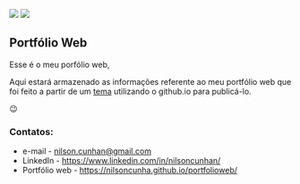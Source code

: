 [![](https://img.shields.io/badge/Author-Nilson_Cunha-red.svg)](https://nilsoncunha.github.io/portfolioweb/) 
[![](https://img.shields.io/badge/Linkedin-Nilson_Cunha-blue.svg)](https://www.linkedin.com/in/nilsoncunhan)

## Portfólio Web
Esse é o meu porfólio web, 

Aqui estará armazenado as informações referente ao meu portfólio web que foi feito a partir de um [tema](https://github.com/janczizikow/sleek) utilizando o github.io para publicá-lo. 

:wink:

### Contatos:
* e-mail - nilson.cunhan@gmail.com
* LinkedIn - https://www.linkedin.com/in/nilsoncunhan/
* Portfólio web - https://nilsoncunha.github.io/portfolioweb/

